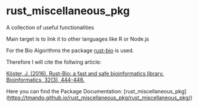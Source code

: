 # rust_miscellaneous_pkg

A collection of useful functionalities 

Main target is to link it to other languages like R or Node.js

For the Bio Algorithms the package [rust-bio](https://github.com/rust-bio/rust-bio) is used.

Therefore I will cite the follwing article:

[Köster, J. (2016). Rust-Bio: a fast and safe bioinformatics library. Bioinformatics, 32(3), 444-446.](https://academic.oup.com/bioinformatics/article/32/3/444/1743419)

Here you can find the Package Documentation:
[rust_miscellaneous_pkg]
(https://tmando.github.io/rust_miscellaneous_pkg/rust_miscellaneous_pkg/)
